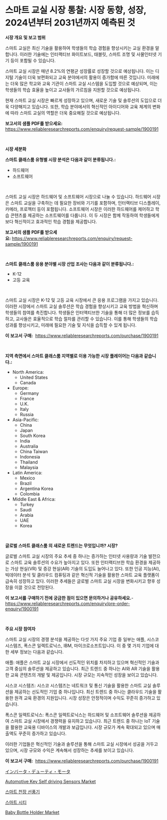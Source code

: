 <p><h1>스마트 교실 시장 통찰: 시장 동향, 성장, 2024년부터 2031년까지 예측된 것</h1></p><p><strong>시장 개요 및 보고 범위</strong></p>
<p><p>스마트 교실은 최신 기술을 활용하여 학생들의 학습 경험을 향상시키는 교실 환경을 말합니다. 이러한 기술에는 인터랙티브 화이트보드, 태블릿, 스마트 조명 및 사물인터넷 기기 등이 포함될 수 있습니다.</p><p>스마트 교실 시장은 매년 8.2%의 연평균 성장률로 성장할 것으로 예상됩니다. 이는 디지털 기술이 더욱 보편화되고 교육 분야에서의 활용이 증가함에 따른 것입니다. 미래에는 더욱 많은 학교와 교육 기관이 스마트 교실 시스템을 도입할 것으로 예상되며, 이는 학생들의 학습 효율을 높이고 교사들의 가르침을 지원할 것으로 예상됩니다.</p><p>현재 스마트 교실 시장은 빠르게 성장하고 있으며, 새로운 기술 및 솔루션의 도입으로 더욱 다양해지고 있습니다. 또한, 학습 분야에서의 혁신적인 아이디어와 교육 체계의 변화에 따라 스마트 교실의 역할은 더욱 중요해질 것으로 예상됩니다.</p></p>
<p><strong>보고서의 샘플 PDF를 받으세요:</strong> <a href="https://www.reliableresearchreports.com/enquiry/request-sample/1900191">https://www.reliableresearchreports.com/enquiry/request-sample/1900191</a></p>
<p>&nbsp;</p>
<p><strong>시장 세분화</strong></p>
<p><strong>스마트 클래스룸 유형별 시장 분석은 다음과 같이 분류됩니다.:</strong></p>
<p><ul><li>하드웨어</li><li>소프트웨어</li></ul></p>
<p>&nbsp;</p>
<p><p>스마트 교실 시장은 하드웨어 및 소프트웨어 시장으로 나눌 수 있습니다. 하드웨어 시장은 스마트 교실을 구축하는 데 필요한 장비와 기기를 포함하며, 인터랙티브 디스플레이, 카메라, 프로젝터 등이 포함됩니다. 소프트웨어 시장은 이러한 하드웨어를 제어하고 학습 콘텐츠를 제공하는 소프트웨어를 다룹니다. 이 두 시장은 함께 작동하여 학생들에게 보다 혁신적이고 효과적인 학습 경험을 제공합니다.</p></p>
<p><strong>보고서의 샘플 PDF를 받으세요:</strong>&nbsp;<a href="https://www.reliableresearchreports.com/enquiry/request-sample/1900191">https://www.reliableresearchreports.com/enquiry/request-sample/1900191</a></p>
<p>&nbsp;</p>
<p><strong> 스마트 클래스룸 응용 분야별 시장 산업 조사는 다음과 같이 분류됩니다.:</strong></p>
<p><ul><li>K-12</li><li>고등 교육</li></ul></p>
<p>&nbsp;</p>
<p><p>스마트 교실 시장은 K-12 및 고등 교육 시장에서 큰 응용 프로그램을 가지고 있습니다. 이러한 시장에서 스마트 교실 솔루션은 학습 경험을 향상시키고 교육 방법을 혁신하며 학생들의 참여를 촉진합니다. 학생들은 인터액티브한 기술을 통해 더 많은 정보를 습득하고, 교사들은 효율적으로 학습 절차를 관리할 수 있습니다. 이를 통해 학생들의 학습 성과를 향상시키고, 미래에 필요한 기술 및 지식을 습득할 수 있게 됩니다.</p></p>
<p><strong>이 보고서 구매:</strong>&nbsp; <a href="https://www.reliableresearchreports.com/purchase/1900191">https://www.reliableresearchreports.com/purchase/1900191</a></p>
<p>&nbsp;</p>
<p><strong>지역 측면에서 스마트 클래스룸 지역별로 이용 가능한 시장 플레이어는 다음과 같습니다.:</strong></p>
<p><ul>
    <li>
        North America:
        <ul>
            <li>United States</li>
            <li>Canada</li>
        </ul>
    </li>
    <li>
        Europe:
        <ul>
            <li>Germany</li>
            <li>France</li>
            <li>U.K.</li>
            <li>Italy</li>
            <li>Russia</li>
        </ul>
    </li>
    <li>
        Asia-Pacific:
        <ul>
            <li>China</li>
            <li>Japan</li>
            <li>South Korea</li>
            <li>India</li>
            <li>Australia</li>
            <li>China Taiwan</li>
            <li>Indonesia</li>
            <li>Thailand</li>
            <li>Malaysia</li>
        </ul>
    </li>
    <li>
        Latin America:
        <ul>
            <li>Mexico</li>
            <li>Brazil</li>
            <li>Argentina Korea</li>
            <li>Colombia</li>
        </ul>
    </li>
    <li>
        Middle East & Africa:
        <ul>
            <li>Turkey</li>
            <li>Saudi</li>
            <li>Arabia</li>
            <li>UAE</li>
            <li>Korea</li>
        </ul>
    </li>
    </ul></p>
<p>&nbsp;</p>
<p><strong>글로벌 스마트 클래스룸 의 새로운 트렌드는 무엇입니까? 시장?</strong></p>
<p><p>글로벌 스마트 교실 시장의 주요 추세 중 하나는 증가하는 인터넷 사용량과 기술 발전으로 스마트 교육 솔루션의 수요가 높아지고 있다. 또한 인터랙티브한 학습 환경을 제공하는 가상 현실(VR) 및 증강 현실(AR) 기술의 도입도 늘어나고 있다. 또한 인공 지능(AI), 빅데이터 분석 및 클라우드 컴퓨팅과 같은 혁신적 기술을 활용한 스마트 교육 플랫폼이 급속히 성장하고 있다. 이러한 추세들은 글로벌 스마트 교실 시장을 변화시키고 향후 성장을 이끌 것으로 전망된다.</p></p>
<p><strong>이 보고서를 구매하기 전에 궁금한 점이 있으면 문의하거나 공유하세요.</strong>- <a href="https://www.reliableresearchreports.com/enquiry/pre-order-enquiry/1900191">https://www.reliableresearchreports.com/enquiry/pre-order-enquiry/1900191</a></p>
<p>&nbsp;</p>
<p><strong>주요 시장 참여자</strong></p>
<p><p>스마트 교실 시장의 경쟁 분석을 제공하는 다섯 가지 주요 기업 중 일부는 애플, 시스코 시스템즈, 폭스콘 일렉트로닉스, IBM, 마이크로소프트입니다. 이 중 몇 가지 기업에 대한 세부 정보는 다음과 같습니다.</p><p>애플: 애플은 스마트 교실 시장에서 선도적인 위치를 차지하고 있으며 혁신적인 기술과 고객 중심의 솔루션을 제공하고 있습니다. 최근 트렌드 중 하나는 AI와 AR 기술을 활용한 교육 콘텐츠의 개발 및 제공입니다. 시장 규모는 지속적인 성장을 보이고 있습니다.</p><p>시스코 시스템즈: 시스코 시스템즈는 네트워크 및 통신 기술을 활용한 스마트 교실 솔루션을 제공하는 선도적인 기업 중 하나입니다. 최신 트렌드 중 하나는 클라우드 기술을 활용한 원격 교육 환경의 지원입니다. 시장 성장은 안정적이며 수익도 꾸준히 증가하고 있습니다.</p><p>폭스콘 일렉트로닉스: 폭스콘 일렉트로닉스는 하드웨어 및 소프트웨어 솔루션을 제공하여 스마트 교실 시장에서 경쟁력을 유지하고 있습니다. 최근 트렌드 중 하나는 IoT 기술을 활용한 교육용 디바이스의 개발과 보급입니다. 시장 규모가 계속 확대되고 있으며 매출액도 꾸준히 증가하고 있습니다.</p><p>이러한 기업들은 혁신적인 기술과 솔루션을 통해 스마트 교실 시장에서 성공을 거두고 있으며, 시장 규모와 수익은 계속해서 성장하는 추세를 보이고 있습니다.</p></p>
<p><strong>이 보고서 구매:</strong>&nbsp;&nbsp;<a href="https://www.reliableresearchreports.com/purchase/1900191">https://www.reliableresearchreports.com/purchase/1900191</a></p>
<p><p><a href="https://github.com/lababdou/Market-Research-Report-List-2/blob/main/8722150186483.md">インバータ・デューティ・モータ</a></p><p><a href="https://github.com/prosalinda88/Market-Research-Report-List-3/blob/main/automotive-key-self-driving-sensors-market.md">Automotive Key Self driving Sensors Market</a></p><p><a href="https://github.com/jntpkh496620/Market-Research-Report-List-1/blob/main/3392426186448.md">스마트 천장 선풍기</a></p><p><a href="https://github.com/vsoq0zknh59/Market-Research-Report-List-1/blob/main/5477854186449.md">스마트 시티</a></p><p><a href="https://flame-sidecar-702.notion.site/Baby-Bottle-Holder-Market-Research-Report-Unlocks-Analysis-on-the-Market-Financial-Status-Market-Si-bdfb57760efb4d5e82ea600927c445c7">Baby Bottle Holder Market</a></p></p>
